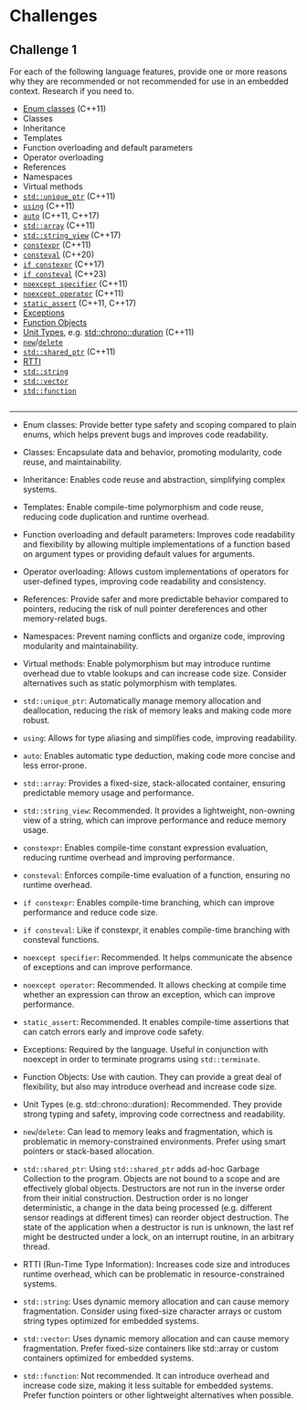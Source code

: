 # Challenges

## Challenge 1
For each of the following language features, provide one or more reasons why they are recommended or not recommended for use in an embedded context. Research if you need to.

- [Enum classes](https://en.cppreference.com/w/cpp/language/enum) (C++11)
- Classes
- Inheritance
- Templates
- Function overloading and default parameters
- Operator overloading
- References
- Namespaces
- Virtual methods
- [`std::unique_ptr`](https://en.cppreference.com/w/cpp/memory/unique_ptr) (C++11)
- [`using`](https://en.cppreference.com/w/cpp/language/type_alias) (C++11)
- [`auto`](https://en.cppreference.com/w/cpp/language/auto) (C++11, C++17)
- [`std::array`](https://en.cppreference.com/w/cpp/container/array) (C++11)
- [`std::string_view`](https://en.cppreference.com/w/cpp/string/basic_string_view) (C++17)
- [`constexpr`](https://en.cppreference.com/w/cpp/language/constexpr) (C++11)
- [`consteval`](https://en.cppreference.com/w/cpp/language/consteval) (C++20)
- [`if constexpr`](https://en.cppreference.com/w/cpp/language/if) (C++17)
- [`if consteval`](https://en.cppreference.com/w/cpp/language/if) (C++23)
- [`noexcept specifier`](https://en.cppreference.com/w/cpp/language/noexcept_spec) (C++11)
- [`noexcept operator`](https://en.cppreference.com/w/cpp/language/noexcept) (C++11)
- [`static_assert`](https://en.cppreference.com/w/cpp/language/static_assert) (C++11, C++17)
- [Exceptions](https://en.cppreference.com/w/cpp/language/exceptions)
- [Function Objects](https://en.cppreference.com/w/cpp/utility/functional)
- [Unit Types](https://en.cppreference.com/w/cpp/language/type_alias), e.g. [std::chrono::duration](https://en.cppreference.com/w/cpp/chrono/duration) (C++11)
- [`new`](https://en.cppreference.com/w/cpp/language/new)/[`delete`](https://en.cppreference.com/w/cpp/language/delete)
- [`std::shared_ptr`](https://en.cppreference.com/w/cpp/memory/shared_ptr) (C++11)
- [RTTI](https://en.cppreference.com/w/cpp/language/typeid)
- [`std::string`](https://en.cppreference.com/w/cpp/string/basic_string)
- [`std::vector`](https://en.cppreference.com/w/cpp/container/vector)
- [`std::function`](https://en.cppreference.com/w/cpp/utility/functional/function)

```
```

***

- Enum classes: Provide better type safety and scoping compared to plain enums, which helps prevent bugs and improves code readability.

- Classes: Encapsulate data and behavior, promoting modularity, code reuse, and maintainability.

- Inheritance: Enables code reuse and abstraction, simplifying complex systems.

- Templates: Enable compile-time polymorphism and code reuse, reducing code duplication and runtime overhead.

- Function overloading and default parameters: Improves code readability and flexibility by allowing multiple implementations of a function based on argument types or providing default values for arguments.

- Operator overloading: Allows custom implementations of operators for user-defined types, improving code readability and consistency.

- References: Provide safer and more predictable behavior compared to pointers, reducing the risk of null pointer dereferences and other memory-related bugs.

- Namespaces: Prevent naming conflicts and organize code, improving modularity and maintainability.

- Virtual methods: Enable polymorphism but may introduce runtime overhead due to vtable lookups and can increase code size. Consider alternatives such as static polymorphism with templates.

- `std::unique_ptr`: Automatically manage memory allocation and deallocation, reducing the risk of memory leaks and making code more robust.

- `using`: Allows for type aliasing and simplifies code, improving readability.

- `auto`: Enables automatic type deduction, making code more concise and less error-prone.

- `std::array`: Provides a fixed-size, stack-allocated container, ensuring predictable memory usage and performance.

- `std::string_view`: Recommended. It provides a lightweight, non-owning view of a string, which can improve performance and reduce memory usage.
  
- `constexpr`: Enables compile-time constant expression evaluation, reducing runtime overhead and improving performance.

- `consteval`: Enforces compile-time evaluation of a function, ensuring no runtime overhead.

- `if constexpr`: Enables compile-time branching, which can improve performance and reduce code size.

- `if consteval`: Like if constexpr, it enables compile-time branching with consteval functions.

- `noexcept specifier`: Recommended. It helps communicate the absence of exceptions and can improve performance.

- `noexcept operator`: Recommended. It allows checking at compile time whether an expression can throw an exception, which can improve performance.

- `static_assert`: Recommended. It enables compile-time assertions that can catch errors early and improve code safety.

- Exceptions: Required by the language. Useful in conjunction with noexcept in order to terminate programs using `std::terminate`.

- Function Objects: Use with caution. They can provide a great deal of flexibility, but also may introduce overhead and increase code size.

- Unit Types (e.g. std::chrono::duration): Recommended. They provide strong typing and safety, improving code correctness and readability.

- `new`/`delete`: Can lead to memory leaks and fragmentation, which is problematic in memory-constrained environments. Prefer using smart pointers or stack-based allocation.

- `std::shared_ptr`: Using `std::shared_ptr` adds ad-hoc Garbage Collection to the program. Objects are not bound to a scope and are effectively global objects. Destructors are not run in the inverse order from their initial construction. Destruction order is no longer deterministic, a change in the data being processed (e.g. different sensor readings at different times) can reorder object destruction. The state of the application when a destructor is run is unknown, the last ref might be destructed under a lock, on an interrupt routine, in an arbitrary thread.

- RTTI (Run-Time Type Information): Increases code size and introduces runtime overhead, which can be problematic in resource-constrained systems.

- `std::string`: Uses dynamic memory allocation and can cause memory fragmentation. Consider using fixed-size character arrays or custom string types optimized for embedded systems.

- `std::vector`: Uses dynamic memory allocation and can cause memory fragmentation. Prefer fixed-size containers like std::array or custom containers optimized for embedded systems.

- `std::function`: Not recommended. It can introduce overhead and increase code size, making it less suitable for embedded systems. Prefer function pointers or other lightweight alternatives when possible.